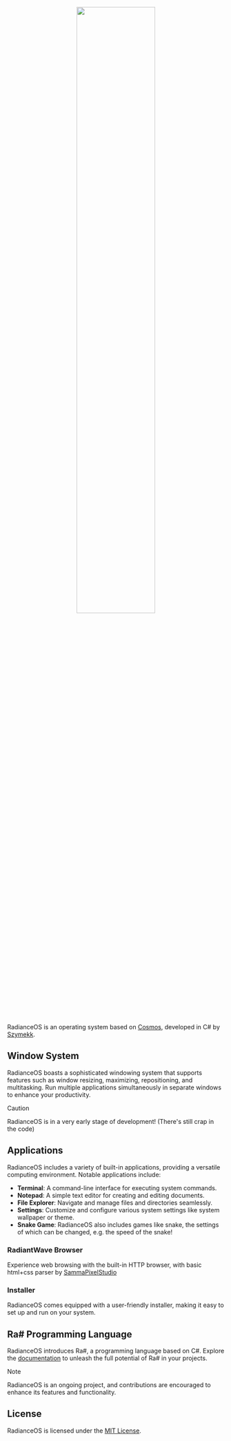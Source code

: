 <p align="center">
  <picture>
    <source media="(prefers-color-scheme: dark)" srcset="https://raw.githubusercontent.com/SzymekkYT/RadianceOS/main/Artwork/RadianceLogoWhite.png">
    <source media="(prefers-color-scheme: light)" srcset="https://raw.githubusercontent.com/SzymekkYT/RadianceOS/main/Artwork/RadianceLogoWhite.png">
    <img width=60% src="">
  </picture>
</p>

RadianceOS is an operating system based on [Cosmos](https://github.com/CosmosOS/Cosmos), developed in C# by [Szymekk](https://youtube.com/Szymekk).

## Window System
RadianceOS boasts a sophisticated windowing system that supports features such as window resizing, maximizing, repositioning, and multitasking. Run multiple applications simultaneously in separate windows to enhance your productivity.

> [!CAUTION]
> RadianceOS is in a very early stage of development! (There's still crap in the code)

## Applications
RadianceOS includes a variety of built-in applications, providing a versatile computing environment. Notable applications include:
- **Terminal**: A command-line interface for executing system commands.
- **Notepad**: A simple text editor for creating and editing documents.
- **File Explorer**: Navigate and manage files and directories seamlessly.
- **Settings**: Customize and configure various system settings like system wallpaper or theme.
- **Snake Game**: RadianceOS also includes games like snake, the settings of which can be changed, e.g. the speed of the snake!

### RadiantWave Browser
Experience web browsing with the built-in HTTP browser, with basic html+css parser by [SammaPixelStudio](https://github.com/Samma2009/)

### Installer
RadianceOS comes equipped with a user-friendly installer, making it easy to set up and run on your system.

## Ra# Programming Language
RadianceOS introduces Ra#, a programming language based on C#. Explore the [documentation](https://github.com/SzymekkYT/RadianceOS/blob/main/RaSharp.md) to unleash the full potential of Ra# in your projects.


> [!NOTE]
> RadianceOS is an ongoing project, and contributions are encouraged to enhance its features and functionality.


## License
RadianceOS is licensed under the [MIT License](LICENSE).
